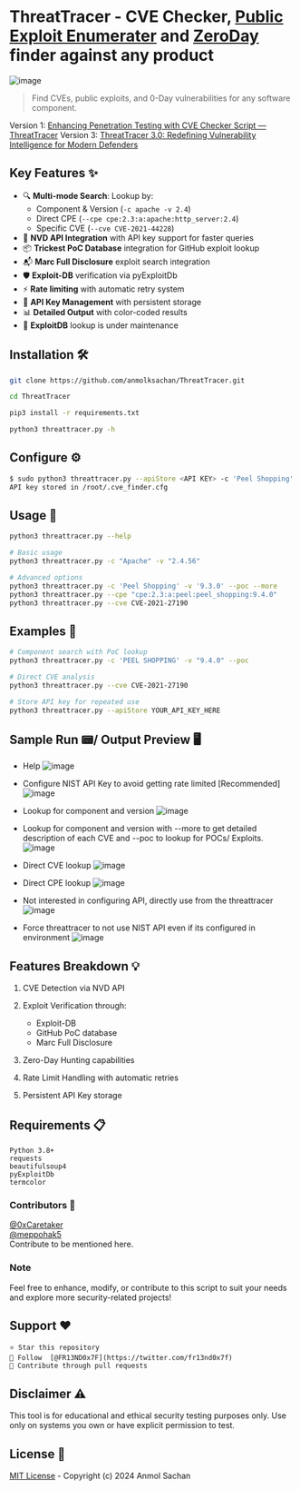 # ThreatTracer - CVE Checker, [Public Exploit Enumerater](https://github.com/anmolksachan/ThreatTracer/blob/main/README.md#public-exploit) and [ZeroDay](https://github.com/anmolksachan/ThreatTracer/assets/60771253/65328a63-a0dd-4902-b7f9-0346564480dc) finder against any product

<!--![ThreatTracer Banner version 2 1 OLD ](https://github.com/anmolksachan/ThreatTracer/assets/60771253/77092c9f-f3f2-401d-8b16-d4a21a945249)-->
<!--![ThreatTracer Banner version 2 1 ](https://github.com/anmolksachan/ThreatTracer/assets/60771253/58f8e429-700d-4067-a007-518ee00a7ef7)-->
<!--<img alt="Screenshot 2024-02-09 at 7 05 14 PM" src="https://github.com/anmolksachan/ThreatTracer/assets/60771253/1be90c9e-ac0a-4038-b0f5-7aa4e5cde29f">-->
![image](https://github.com/user-attachments/assets/b5745616-d052-4c79-b0b3-774377f41ab0)

> Find CVEs, public exploits, and 0-Day vulnerabilities for any software component.

Version 1: [Enhancing Penetration Testing with CVE Checker Script — ThreatTracer](https://anmolksachan.medium.com/enhancing-penetration-testing-with-cve-checker-script-threattracer-p-484487747a77)
Version 3: [ThreatTracer 3.0: Redefining Vulnerability Intelligence for Modern Defenders](https://anmolksachan.medium.com/threattracer-3-0-redefining-vulnerability-intelligence-for-modern-defenders-7661ffc11873)

## Key Features ✨
- 🔍 **Multi-mode Search**: Lookup by:
  - Component & Version (`-c apache -v 2.4`)
  - Direct CPE (`--cpe cpe:2.3:a:apache:http_server:2.4`)
  - Specific CVE (`--cve CVE-2021-44228`)
- 🚀 **NVD API Integration** with API key support for faster queries
- 📦 **Trickest PoC Database** integration for GitHub exploit lookup
- 📬 **Marc Full Disclosure** exploit search integration
- 🛡️ **Exploit-DB** verification via pyExploitDb
- ⚡ **Rate limiting** with automatic retry system
- 🔐 **API Key Management** with persistent storage
- 📊 **Detailed Output** with color-coded results
- 🚧 **ExploitDB** lookup is under maintenance 

## Installation 🛠️
```bash
git clone https://github.com/anmolksachan/ThreatTracer.git
```
```bash
cd ThreatTracer
```
```bash
pip3 install -r requirements.txt
```
```bash
python3 threattracer.py -h
```

## Configure ⚙️
```bash 
$ sudo python3 threattracer.py --apiStore <API KEY> -c 'Peel Shopping' -v '9.3.0'
API key stored in /root/.cve_finder.cfg
```

## Usage 🚀
```bash
python3 threattracer.py --help

# Basic usage
python3 threattracer.py -c "Apache" -v "2.4.56"

# Advanced options
python3 threattracer.py -c 'Peel Shopping' -v '9.3.0' --poc --more
python3 threattracer.py --cpe "cpe:2.3:a:peel:peel_shopping:9.4.0" 
python3 threattracer.py --cve CVE-2021-27190
```

## Examples 📌 
```bash
# Component search with PoC lookup
python3 threattracer.py -c 'PEEL SHOPPING' -v "9.4.0" --poc

# Direct CVE analysis
python3 threattracer.py --cve CVE-2021-27190

# Store API key for repeated use
python3 threattracer.py --apiStore YOUR_API_KEY_HERE
```

## Sample Run 📟/ Output Preview 🖥️
- Help
![image](https://github.com/user-attachments/assets/ab47f588-9388-4268-b531-73e92a0a4fc1)

- Configure NIST API Key to avoid getting rate limited [Recommended]
![image](https://github.com/user-attachments/assets/714ddb75-b6d3-4f40-b18f-9106946e489b)

- Lookup for component and version
![image](https://github.com/user-attachments/assets/69b3d89e-26db-4a2b-8a68-e319341200f0)

- Lookup for component and version with --more to get detailed description of each CVE and --poc to lookup for POCs/ Exploits.
![image](https://github.com/user-attachments/assets/8b95be75-77c3-4a3c-ba4c-ab2a8326b717)

- Direct CVE lookup
![image](https://github.com/user-attachments/assets/60975b92-cee9-43e6-a63e-edf12a60c715)

- Direct CPE lookup
![image](https://github.com/user-attachments/assets/48bbaf6d-2c1d-4d59-97ef-a766f78b9d5e)

- Not interested in configuring API, directly use from the threattracer
![image](https://github.com/user-attachments/assets/20cedf8a-3592-4c38-a10a-7df5b154bbfd)

- Force threattracer to not use NIST API even if its configured in environment
![image](https://github.com/user-attachments/assets/e05eea1a-8eb0-46eb-b56a-19692b6e657c)

## Features Breakdown 💡 

   1. CVE Detection  via NVD API
   2. Exploit Verification  through:
        - Exploit-DB
        - GitHub PoC database
        - Marc Full Disclosure
         
   3. Zero-Day Hunting  capabilities
   4. Rate Limit Handling  with automatic retries
   5. Persistent API Key  storage

## Requirements 📋 

    Python 3.8+
    requests
    beautifulsoup4
    pyExploitDb
    termcolor

### Contributors 🤝
[@0xCaretaker](https://github.com/0xCaretaker) <br>
[@meppohak5](https://github.com/meppohak5) <br>
Contribute to be mentioned here.

### Note
Feel free to enhance, modify, or contribute to this script to suit your needs and explore more security-related projects!

## Support ❤️ 

    ⭐ Star this repository
    📣 Follow  [@FR13ND0x7F](https://twitter.com/fr13nd0x7f)
    🤝 Contribute through pull requests

## Disclaimer ⚠️ 

This tool is for educational and ethical security testing purposes only. Use only on systems you own or have explicit permission to test. 

## License 📜 

[MIT License](https://github.com/anmolksachan/ThreatTracer?tab=MIT-1-ov-file#readme)  - Copyright (c) 2024 Anmol Sachan 
